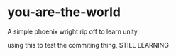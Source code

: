 # you-are-the-world
A simple phoenix wright rip off to learn unity.

using this to test the commiting thing, STILL LEARNING
